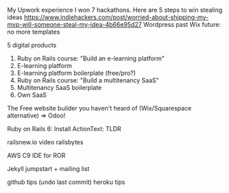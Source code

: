 My Upwork experience
I won 7 hackathons. Here are 5 steps to win
stealing ideas https://www.indiehackers.com/post/worried-about-shipping-my-mvp-will-someone-steal-my-idea-4b66e95d27
Wordpress past Wix future:  no more templates



5 digital products
1. Ruby on Rails course: "Build an e-learning platform"
2. E-learning platform
3. E-learning platform boilerplate (free/pro?)
4. Ruby on Rails course: "Build a multitenancy SaaS"
5. Multitenancy SaaS boilerplate
6. Own SaaS



The Free website builder you haven't heard of (Wix/Squarespace alternative) => Odoo!

Ruby on Rails 6: Install ActionText: TLDR

railsnew.io video
railsbytes

AWS C9 IDE for ROR

Jekyll jumpstart + mailing list

github tips (undo last commit)
heroku tips



